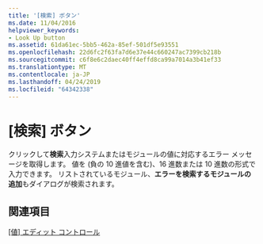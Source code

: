 ```yaml
---
title: '[検索] ボタン'
ms.date: 11/04/2016
helpviewer_keywords:
- Look Up button
ms.assetid: 61da61ec-5bb5-462a-85ef-501df5e93551
ms.openlocfilehash: 22d6fc2f63fa7d6e37e44c660247ac7399cb218b
ms.sourcegitcommit: c6f8e6c2daec40ff4effd8ca99a7014a3b41ef33
ms.translationtype: MT
ms.contentlocale: ja-JP
ms.lasthandoff: 04/24/2019
ms.locfileid: "64342338"
---
```

# <a name="look-up-button"></a>[検索] ボタン

クリックして**検索**入力システムまたはモジュールの値に対応するエラー メッセージを取得します。 値を (負の 10 進値を含む)、16 進数または 10 進数の形式で入力できます。 リストされているモジュール、**エラーを検索するモジュールの追加**もダイアログが検索されます。

## <a name="see-also"></a>関連項目

[[値] エディット コントロール](value-edit-control.md)
